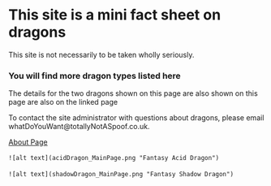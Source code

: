<html>
  <head>
    <link rel="stylesheet" href="style.css">
  </head>
  
  <body>
    <h1>This site is a mini fact sheet on dragons</h1>
    <p>This site is not necessarily to be taken wholly seriously.</p>   
    <h3>You will find more dragon types listed here</h3>
    <p>The details for the two dragons shown on this page are also shown on this page are also on the linked page</p>
    <p>To contact the site administrator with questions about dragons, please email whatDoYouWant@totallyNotASpoof.co.uk.</p>
    <a href="aboutPage.md">About Page</a>
    
    ![alt text](acidDragon_MainPage.png "Fantasy Acid Dragon")
    
    ![alt text](shadowDragon_MainPage.png "Fantasy Shadow Dragon")
  </body>
</html>

